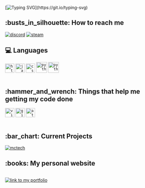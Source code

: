 [![Typing SVG](https://readme-typing-svg.demolab.com?font=Roboto&weight=500&size=30&duration=2500&pause=1250&color=7F31CE&center=true&width=435&lines=Welcome+to+my+profile!;I'm+Jaxx%2C+and+I'm+a+developer!)](https://git.io/typing-svg)

<h2>:busts_in_silhouette: How to reach me</h2>

[![discord](https://img.shields.io/badge/jaxx-blue?logo=discord&logoColor=white)](https://discordapp.com/users/922843169480122388/)
[![steam](https://img.shields.io/badge/jaxx-black?logo=steam&logoColor=white)](https://steamcommunity.com/id/jaxx3/)
</br>

<h2>💻 Languages</h2>
<code><img title="HTML 5" alt="html5" width="30px" src="https://cdn.jsdelivr.net/gh/devicons/devicon/icons/html5/html5-original.svg" /></code>
<code><img title="JavaScript" alt="javascript" width="30px" src="https://cdn.jsdelivr.net/gh/devicons/devicon/icons/javascript/javascript-original.svg" /></code>
<code><img title="CSS 3" alt="css 3" width="30px" src="https://cdn.jsdelivr.net/gh/devicons/devicon/icons/css3/css3-original.svg" /></code>
<code><img title="Python" alt="python" width="35px" src="https://cdn.jsdelivr.net/gh/devicons/devicon/icons/python/python-original.svg" /></code>
<code><img title="Python" alt="python" width="35px" src="https://cdn.jsdelivr.net/gh/devicons/devicon/icons/cplusplus/cplusplus-original.svg" /></code>
</br></br>

<h2>:hammer_and_wrench: Things that help me getting my code done</h2>
<code><img title="VS Code" alt="visual studio code" width="30px" src="https://cdn.jsdelivr.net/gh/devicons/devicon/icons/vscode/vscode-original.svg" /></code>
<code><img title="GitHub" alt="github" width="30px" src="https://cdn.jsdelivr.net/gh/devicons/devicon/icons/github/github-original.svg" /></code>
<code><img title="Atom" alt="atom" width="30px" src="https://cdn.jsdelivr.net/gh/devicons/devicon/icons/atom/atom-original.svg" /></code>
</br></br>

<h2>:bar_chart: Current Projects</h2>

[![mctech](https://img.shields.io/badge/MC-Tech-dark_green?logo=github&logoColor=white)](https://jaxx.site/mctech/)

<h2>:books: My personal website</h2>
</br>
<a href="https://jaxx.site/">
    <img alt="link to my portfolio" src="https://img.shields.io/static/v1?label&message=open+website&color=7E3ACE&style=for-the-badge" />
</a>
</br></br>
